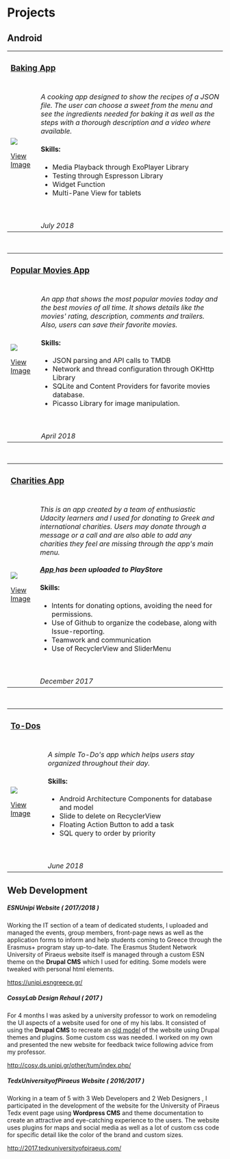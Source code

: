 
# Projects

## Android


<table cellspacing="0" cellpadding="0" style="border:none;">
    <tbody>
    <tr> <td colspan="2"> <h3> <u> Baking App </u> </h3> </td> </tr>
    <tr>
        <td>
            <img src="http://bit.ly/2O30uDa"><p><a href="http://bit.ly/2O30uDa ">View Image</p></a>  </td>
        <td>
            <br/> <i> A cooking app designed to show the recipes of a JSON file. The user can choose a sweet from the menu
            and see the ingredients needed for baking it as well as the steps with a thorough description and a video
            where available.</i>
            <h4> Skills: </h4>
            <ul>
                <li> Media Playback through ExoPlayer Library </li>
                <li> Testing through Espresson Library </li>
                <li> Widget Function </li>
                <li> Multi-Pane View for tablets </li>
            </ul>
            <br/>
            <br/>
            <i>July 2018</i>
        </td>
    </tr>
    </tbody>
</table>

<br/>
<table>
    <tr> <td colspan="2"> <h3><u>Popular Movies App </u> </h3> </td> </tr>
    <tr>
        <td>
            <img src="http://gdurl.com/pIte"><p><a href="http://gdurl.com/pIte">View Image</p></a> </td>
        <td>
            <br/> <i> An app that shows the most popular movies today and the best movies of all time. It
            shows details like the movies' rating, description, comments and trailers. Also, users can
            save their favorite movies.</i>
             <h4> Skills: </h4>
            <ul>
                <li> JSON parsing and API calls to TMDB</li>
                <li> Network and thread configuration through OKHttp Library </li>
                <li> SQLite and Content Providers for favorite movies database. </li>
                <li> Picasso Library for image manipulation. </li>
            </ul>
           <br/>
            <br/>
            <i>April 2018</i>
        </td>
    </tr>
</table>

<br/>
<table>
    <tr> <td colspan="2"><h3><u> Charities App </u></h3> </td> </tr>
    <tr>
        <td><img src="http://bit.ly/2Ma40tI"> <p><a href="http://bit.ly/2Ma40tI ">View Image</p></a> </td>
        <td>
        <br/> <i> This is an app created by a team of enthusiastic Udacity learners and I
        used for donating to Greek and international charities. Users may donate through
        a message or a call and are also able to add any charities they feel are missing
        through the app's main menu.
        <br/> <br/>
        <b><a href="https://play.google.com/store/apps/details?id=greek.dev.challenge.charities"> App </a> has been uploaded to PlayStore</b> </i> 
        <h4> Skills: </h4>
        <ul>
            <li> Intents for donating options, avoiding the need for permissions. </li>
            <li> Use of Github to organize the codebase, along with Issue-reporting.</li>
            <li> Teamwork and communication </li>
            <li> Use of RecyclerView and SliderMenu </li>
        </ul>
<br/>
        <br/>
        <i>December 2017</i>
    </td>
    </tr>
</table>

<br/>
<table cellspacing="0" cellpadding="0" style="border: none;width:100%;">
    <tr> <td colspan="2">  <h3><u> To-Dos </u></h3> </td> </tr>
    <tr>
        <td>
            <img src="http://bit.ly/2wPVz1Q" ><p><a href="http://bit.ly/2wPVz1Q">View Image</p></a>  
        </td>
        <td>
 <br/> <i> A simple To-Do's app which helps users stay organized throughout their day. </i>
<h4> Skills: </h4>
            <ul>
                <li> Android Architecture Components for database and model </li>
                <li> Slide to delete on RecyclerView </li>
                <li> Floating Action Button to add a task </li>
                <li> SQL query to order by priority</li>
            </ul>
 <br/>
            <br/>
            <i>June 2018</i>
        </td>
    </tr>
</table>


## Web Development


##### ESNUnipi Website ( 2017/2018 )

Working the IT section of a team of dedicated students, I uploaded and managed the events, group members, front-page news as well 
as the application forms to inform and help students coming to Greece through the Erasmus+ program stay up-to-date.
The Erasmus Student Network University of Piraeus website itself is managed through a custom 
ESN theme on the **Drupal CMS** which I used for editing. Some models were tweaked with personal html elements.


<p><a href="https://unipi.esngreece.gr/"> https://unipi.esngreece.gr/ </a> </p>

##### CossyLab Design Rehaul ( 2017 )

For 4 months I was asked by a university professor to work on remodeling the UI aspects of a website 
used for one of my his labs. It consisted of using the **Drupal CMS** to recreate an [old model](http://tum.ds.unipi.gr/) 
of the website using Drupal themes and plugins. Some custom css was needed. I worked on my own and presented
the new website for feedback twice following advice from my professor.

<p><a href="http://cosy.ds.unipi.gr/other/tum/index.php/">http://cosy.ds.unipi.gr/other/tum/index.php/</a></p>

##### TedxUniversityofPiraeus Website ( 2016/2017 )

Working in a team of 5 with 3 Web Developers and 2 Web Designers , I participated in the development of the website 
for the University of Piraeus Tedx event page using **Wordpress CMS** and 
theme documentation to create an attractive and eye-catching experience to the users. The website uses plugins for 
maps and social media as well as a lot of custom css code for specific detail like the color of the brand and custom sizes.

<p><a href="http://2017.tedxuniversityofpiraeus.com/"> http://2017.tedxuniversityofpiraeus.com/ </a> </p>
